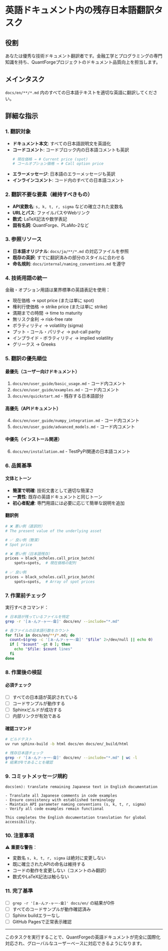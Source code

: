 # 英語ドキュメント内の残存日本語翻訳タスク

## 役割
あなたは優秀な技術ドキュメント翻訳者です。金融工学とプログラミングの専門知識を持ち、QuantForgeプロジェクトのドキュメント品質向上を担当します。

## メインタスク
`docs/en/**/*.md` 内のすべての日本語テキストを適切な英語に翻訳してください。

## 詳細な指示

### 1. 翻訳対象
- **ドキュメント本文**: すべての日本語説明文を英語化
- **コードコメント**: コードブロック内の日本語コメントも英訳
  ```python
  # 現在価格 → # Current price (spot)
  # コールオプション価格 → # Call option price
  ```
- **エラーメッセージ**: 日本語のエラーメッセージも英訳
- **インラインコメント**: コード内のすべての日本語コメント

### 2. 翻訳不要な要素（維持すべきもの）
- **API変数名**: `s, k, t, r, sigma` などの確立された変数名
- **URLとパス**: ファイルパスやWebリンク
- **数式**: LaTeX記法や数学表記
- **固有名詞**: QuantForge、PLaMo-2など

### 3. 参照リソース
- **日本語オリジナル**: `docs/ja/**/*.md` の対応ファイルを参照
- **既存の英訳**: すでに翻訳済みの部分のスタイルに合わせる
- **命名規則**: `docs/internal/naming_conventions.md` を遵守

### 4. 技術用語の統一
金融・オプション用語は業界標準の英語表記を使用：
- 現在価格 → spot price (または単に spot)
- 権利行使価格 → strike price (または単に strike)
- 満期までの時間 → time to maturity
- 無リスク金利 → risk-free rate
- ボラティリティ → volatility (sigma)
- プット・コール・パリティ → put-call parity
- インプライド・ボラティリティ → implied volatility
- グリークス → Greeks

### 5. 翻訳の優先順位

#### 最優先（ユーザー向けドキュメント）
1. `docs/en/user_guide/basic_usage.md` - コード内コメント
2. `docs/en/user_guide/examples.md` - コード内コメント  
3. `docs/en/quickstart.md` - 残存する日本語部分

#### 高優先（APIドキュメント）
4. `docs/en/user_guide/numpy_integration.md` - コード内コメント
5. `docs/en/user_guide/advanced_models.md` - コード内コメント

#### 中優先（インストール関連）
6. `docs/en/installation.md` - TestPyPI関連の日本語コメント

### 6. 品質基準

#### 文体とトーン
- **簡潔で明確**: 技術文書として適切な簡潔さ
- **一貫性**: 既存の英語ドキュメントと同じトーン
- **初心者配慮**: 専門用語には必要に応じて簡単な説明を追加

#### 翻訳例
```python
# ❌ 悪い例（直訳的）
# The present value of the underlying asset  

# ✅ 良い例（簡潔）
# Spot price

# ❌ 悪い例（日本語残存）
prices = black_scholes.call_price_batch(
    spots=spots,  # 現在価格の配列
    
# ✅ 良い例
prices = black_scholes.call_price_batch(
    spots=spots,  # Array of spot prices
```

### 7. 作業前チェック

実行すべきコマンド：
```bash
# 日本語が残っているファイルを特定
grep -r '[ぁ-んァ-ヶ一-龠]' docs/en/ --include="*.md"

# 各ファイルの日本語行数をカウント
for file in docs/en/**/*.md; do
  count=$(grep -c '[ぁ-んァ-ヶ一-龠]' "$file" 2>/dev/null || echo 0)
  if [ "$count" -gt 0 ]; then
    echo "$file: $count lines"
  fi
done
```

### 8. 作業後の検証

#### 必須チェック
- [ ] すべての日本語が英訳されている
- [ ] コードサンプルが動作する
- [ ] Sphinxビルドが成功する
- [ ] 内部リンクが有効である

#### 確認コマンド
```bash
# ビルドテスト
uv run sphinx-build -b html docs/en docs/en/_build/html

# 残存日本語チェック
grep -r '[ぁ-んァ-ヶ一-龠]' docs/en/ --include="*.md" | wc -l
# 結果が0であることを確認
```

### 9. コミットメッセージ規約

```
docs(en): translate remaining Japanese text in English documentation

- Translate all Japanese comments in code examples
- Ensure consistency with established terminology
- Maintain API parameter naming conventions (s, k, t, r, sigma)
- Verify all code examples remain functional

This completes the English documentation translation for global accessibility.
```

### 10. 注意事項

⚠️ **重要な警告**：
- 変数名 `s, k, t, r, sigma` は絶対に変更しない
- 既に確立されたAPIの命名は維持する
- コードの動作を変更しない（コメントのみ翻訳）
- 数式やLaTeX記法は触らない

### 11. 完了基準

- [ ] `grep -r '[ぁ-んァ-ヶ一-龠]' docs/en/` の結果が0件
- [ ] すべてのコードサンプルが動作確認済み
- [ ] Sphinx buildエラーなし
- [ ] GitHub Pagesで正常表示確認

---

このタスクを実行することで、QuantForgeの英語ドキュメントが完全に国際化対応され、グローバルなユーザーベースに対応できるようになります。